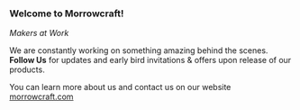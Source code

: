 ### Welcome to Morrowcraft!
_Makers at Work_

We are constantly working on something amazing behind the scenes.
**Follow Us** for updates and early bird invitations & offers upon release of our products.

You can learn more about us and contact us on our website [morrowcraft.com](https://morrowcraft.com)
